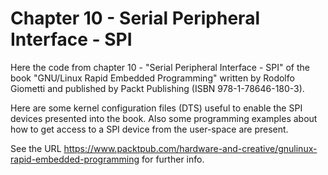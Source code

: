 Chapter 10 - Serial Peripheral Interface - SPI
==============================================

Here the code from chapter 10 - "Serial Peripheral Interface - SPI" of the book
"GNU/Linux Rapid Embedded Programming" written by Rodolfo Giometti
and published by Packt Publishing (ISBN 978-1-78646-180-3).

Here are some kernel configuration files (DTS) useful to enable the SPI devices
presented into the book. Also some programming examples about how to get access
to a SPI device from the user-space are present.

See the URL
https://www.packtpub.com/hardware-and-creative/gnulinux-rapid-embedded-programming
for further info.
